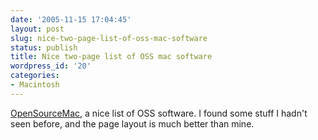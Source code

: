 ```yaml
---
date: '2005-11-15 17:04:45'
layout: post
slug: nice-two-page-list-of-oss-mac-software
status: publish
title: Nice two-page list of OSS mac software
wordpress_id: '20'
categories:
- Macintosh
---
```


[OpenSourceMac](http://www.opensourcemac.org/), a nice list of OSS software. I found some stuff I hadn't seen before, and the page layout is much better than mine. 
